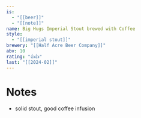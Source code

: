 ```yaml
---
is:
  - "[[beer]]"
  - "[[note]]"
name: Big Hugs Imperial Stout brewed with Coffee
style:
  - "[[imperial stout]]"
brewery: "[[Half Acre Beer Company]]"
abv: 10
rating: "👍👍"
last: "[[2024-02]]"
---
```

# Notes
- solid stout, good coffee infusion
